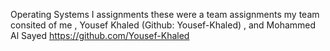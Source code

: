 Operating Systems I assignments 
these were a team assignments my team consited of me , Yousef Khaled (Github: Yousef-Khaled) , and  Mohammed Al Sayed
https://github.com/Yousef-Khaled
